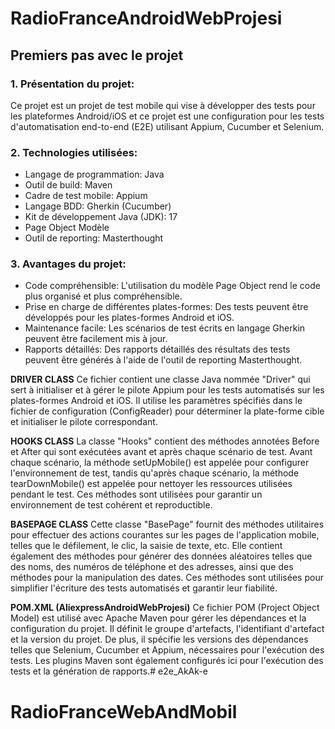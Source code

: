 # RadioFranceAndroidWebProjesi


## Premiers pas avec le projet

### 1. Présentation du projet:

Ce projet est un projet de test mobile qui vise à développer des tests pour les plateformes Android/iOS et ce projet est une configuration pour les tests d'automatisation end-to-end (E2E) utilisant Appium, Cucumber et Selenium.

### 2. Technologies utilisées:

* Langage de programmation: Java
* Outil de build: Maven
* Cadre de test mobile: Appium
* Langage BDD: Gherkin (Cucumber)
* Kit de développement Java (JDK): 17
* Page Object Modèle
* Outil de reporting: Masterthought

  
### 3. Avantages du projet:

* Code compréhensible: L'utilisation du modèle Page Object rend le code plus organisé et plus compréhensible.
* Prise en charge de différentes plates-formes: Des tests peuvent être développés pour les plates-formes Android et iOS.
* Maintenance facile: Les scénarios de test écrits en langage Gherkin peuvent être facilement mis à jour.
* Rapports détaillés: Des rapports détaillés des résultats des tests peuvent être générés à l'aide de l'outil de reporting Masterthought.

**DRIVER CLASS** Ce fichier contient une classe Java nommée "Driver" qui sert à initialiser et à gérer le pilote Appium pour les tests automatisés sur les plates-formes Android et iOS. Il utilise les paramètres spécifiés dans le fichier de configuration (ConfigReader) pour déterminer la plate-forme cible et initialiser le pilote correspondant.

**HOOKS CLASS** La classe "Hooks" contient des méthodes annotées Before et After qui sont exécutées avant et après chaque scénario de test. Avant chaque scénario, la méthode setUpMobile() est appelée pour configurer l'environnement de test, tandis qu'après chaque scénario, la méthode tearDownMobile() est appelée pour nettoyer les ressources utilisées pendant le test. Ces méthodes sont utilisées pour garantir un environnement de test cohérent et reproductible.

**BASEPAGE CLASS** Cette classe "BasePage" fournit des méthodes utilitaires pour effectuer des actions courantes sur les pages de l'application mobile, telles que le défilement, le clic, la saisie de texte, etc. Elle contient également des méthodes pour générer des données aléatoires telles que des noms, des numéros de téléphone et des adresses, ainsi que des méthodes pour la manipulation des dates. Ces méthodes sont utilisées pour simplifier l'écriture des tests automatisés et garantir leur fiabilité.

**POM.XML (AliexpressAndroidWebProjesi)**
Ce fichier POM (Project Object Model) est utilisé avec Apache Maven pour gérer les dépendances et la configuration du projet. Il définit le groupe d'artefacts, l'identifiant d'artefact et la version du projet. De plus, il spécifie les versions des dépendances telles que Selenium, Cucumber et Appium, nécessaires pour l'exécution des tests. Les plugins Maven sont également configurés ici pour l'exécution des tests et la génération de rapports.# e2e_AkAk-e
# RadioFranceWebAndMobil
